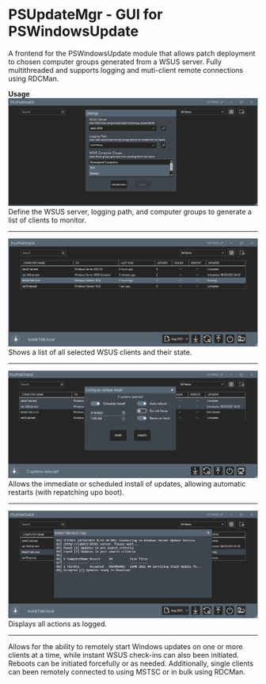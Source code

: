 # PSUpdateMgr - GUI for PSWindowsUpdate

A frontend for the PSWindowsUpdate module that allows patch deployment to chosen computer groups generated from a WSUS server. Fully multithreaded and supports logging and muti-client remote connections using RDCMan.

<b>Usage</b>
![Alt text](web/PUM-Settings.png "Settings")
Define the WSUS server, logging path, and computer groups to generate a list of clients to monitor.
___
![Alt text](web/PUM-Overview.png "Overview")
Shows a list of all selected WSUS clients and their state.
___
![Alt text](web/PUM-Install.png "Install")
Allows the immediate or scheduled install of updates, allowing automatic restarts (with repatching upo boot). 
___
![Alt text](web/PUM-Logs.png "Logs")
Displays all actions as logged. 
___

Allows for the ability to remotely start Windows updates on one or more clients at a time, while instant WSUS check-ins can also been initiated. Reboots can be initiated forcefully or as needed. Additionally, single clients can been remotely connected to using MSTSC or in bulk using RDCMan.



